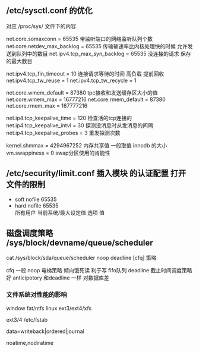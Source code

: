 ##  /etc/sysctl.conf 的优化

对应 /proc/sys/ 文件下的内容

net.core.somaxconn = 65535                带监听端口的网络监听队列个数
net.core.netdev_max_backlog = 65535       传输输速率比内核处理快的时候 允许发送到队列中的数目
net.ipv4.tcp_max_syn_backlog = 65535      没连接的请求 保存的最大数目

net.ipv4.tcp_fin_timeout = 10             连接请求等待的时间 高负载 提前回收
net.ipv4.tcp_tw_reuse = 1
net.ipv4.tcp_tw_recycle = 1                

net.core.wmem_default = 87380             tpc接收和发送缓存区大小的值
net.core.wmem_max = 16777216
net.core.rmem_default = 87380
net.core.rmem_max = 167777216

net.ip4.tcp_keepalive_time = 120        检查活的tcp连接的
net.ip4.tcp_keepalive_intvl = 30        探测没消息时从发消息的间隔
net.ip4.tcp_keepalive_probes = 3        重发探测次数


kernel.shmmax = 4294967252            内存共享值 一般取值 innodb 的大小 
vm.swappiness = 0                     swap分区使用的肯能性


## /etc/security/limit.conf    插入模块 的认证配置 打开文件的限制
* soft nofile 65535 
* hard nofile 65535  
所有用户 当前系统/最大设定值 选项 值




##  磁盘调度策略  /sys/block/devname/queue/scheduler

cat /sys/block/sda/queue/scheduler
noop  deadline [cfq] 策略

cfq           一般
noop          电梯策略 倾向饿死读 利于写 fifo队列
deadline      截止时间调度策略 好
anticipotory  和deadline 一样 对数据库差



### 文件系统对性能的影响

window  fat/ntfs   linux  ext3/ext4/xfs

ext3/4  /etc/fstab

data=writeback|ordered|journal

noatime,nodiratime


